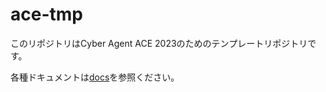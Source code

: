 # ace-tmp

このリポジトリはCyber Agent ACE 2023のためのテンプレートリポジトリです。

各種ドキュメントは[docs](https://github.com/re-taro/ace-tmp/tree/main/docs)を参照ください。
